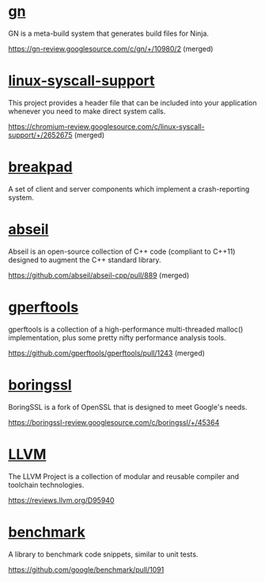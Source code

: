 # [gn](https://gn.googlesource.com/gn/)

GN is a meta-build system that generates build files for Ninja.

https://gn-review.googlesource.com/c/gn/+/10980/2 (merged)

# [linux-syscall-support](https://chromium.googlesource.com/linux-syscall-support/)

This project provides a header file that can be included into your application whenever you need to make direct system calls.

https://chromium-review.googlesource.com/c/linux-syscall-support/+/2652675 (merged)

# [breakpad](https://chromium.googlesource.com/breakpad/breakpad)

A set of client and server components which implement a crash-reporting system.

# [abseil](https://github.com/abseil/abseil-cpp)

Abseil is an open-source collection of C++ code (compliant to C++11) designed to augment the C++ standard library.

https://github.com/abseil/abseil-cpp/pull/889 (merged)

# [gperftools](https://github.com/gperftools/gperftools)

gperftools is a collection of a high-performance multi-threaded malloc() implementation, plus some pretty nifty performance analysis tools.

https://github.com/gperftools/gperftools/pull/1243 (merged)

# [boringssl](https://boringssl.googlesource.com/boringssl/)

BoringSSL is a fork of OpenSSL that is designed to meet Google's needs.

https://boringssl-review.googlesource.com/c/boringssl/+/45364

# [LLVM](https://llvm.org/)

The LLVM Project is a collection of modular and reusable compiler and toolchain technologies.

https://reviews.llvm.org/D95940

# [benchmark](https://github.com/google/benchmark)

A library to benchmark code snippets, similar to unit tests.

https://github.com/google/benchmark/pull/1091
